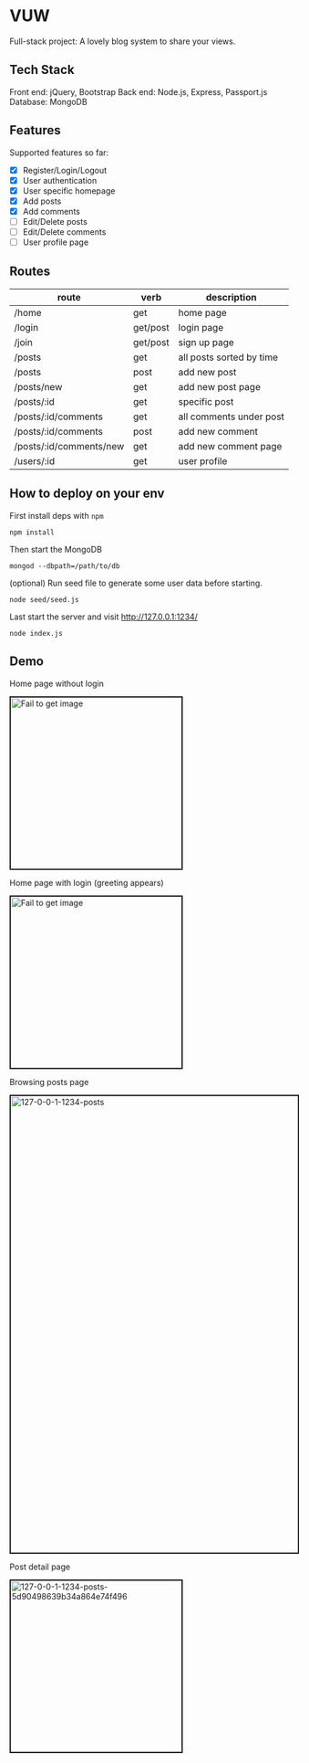 # VUW
Full-stack project: A lovely blog system to share your views.

## Tech Stack
Front end: jQuery, Bootstrap
Back end: Node.js, Express, Passport.js
Database: MongoDB

## Features
Supported features so far:
- [x] Register/Login/Logout
- [x] User authentication
- [x] User specific homepage
- [x] Add posts
- [x] Add comments
- [ ] Edit/Delete posts
- [ ] Edit/Delete comments
- [ ] User profile page

## Routes
route                   | verb     | description
----------------------- | -------- | ------------------------
/home                   | get      | home page
/login                  | get/post | login page
/join                   | get/post | sign up page
/posts                  | get      | all posts sorted by time
/posts                  | post     | add new post
/posts/new              | get      | add new post page
/posts/:id              | get      | specific post
/posts/:id/comments     | get      | all comments under post
/posts/:id/comments     | post     | add new comment
/posts/:id/comments/new | get      | add new comment page
/users/:id              | get      | user profile

## How to deploy on your env
First install deps with `npm`
```shell
npm install
```

Then start the MongoDB
```shell
mongod --dbpath=/path/to/db
```

(optional) Run seed file to generate some user data before starting. 
```shell
node seed/seed.js
```

Last start the server and visit http://127.0.0.1:1234/
```shell
node index.js
```

## Demo
Home page without login
<div><a href="https://ibb.co/JQJr7F6"><img src="https://i.ibb.co/zJvPRH9/Wechat-IMG93.png" width=300 alt="Fail to get image" style="border-width:2px;border-style:solid;"></a></div>

Home page with login (greeting appears)
<div><a href="https://ibb.co/Jq1Q4GK"><img src="https://i.ibb.co/nBGCvYb/We-Chat27839c641aa99e08f6b3034f9c40b8c0.png" width=300 alt="Fail to get image" style="border-width:2px;border-style:solid;"></a></div>

Browsing posts page
<div><a href="https://ibb.co/CHG4Dgr"><img src="https://i.ibb.co/FDTcC2P/127-0-0-1-1234-posts.png" width=800 alt="127-0-0-1-1234-posts" style="border-width:2px;border-style:solid;"></a></div>

Post detail page
<div><a href="https://ibb.co/HLcpMYW"><img src="https://i.ibb.co/qLHF49t/127-0-0-1-1234-posts-5d90498639b34a864e74f496.png" width=300 alt="127-0-0-1-1234-posts-5d90498639b34a864e74f496" style="border-width:2px;border-style:solid;"></a></div>
